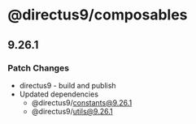 # @directus9/composables

## 9.26.1

### Patch Changes

- directus9 - build and publish
- Updated dependencies
  - @directus9/constants@9.26.1
  - @directus9/utils@9.26.1
